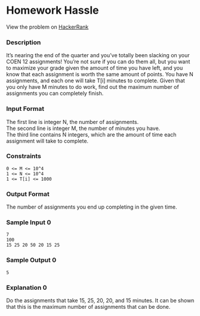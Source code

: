# Homework Hassle

View the problem on [HackerRank](https://www.hackerrank.com/contests/competitive-programming-x-acm-g-coding-competition/challenges/homework-hastle)

### Description
It’s nearing the end of the quarter and you’ve totally been slacking on your COEN 12 assignments! You’re not sure if you can do them all, but you want to maximize your grade given the amount of time you have left, and you know that each assignment is worth the same amount of points. You have N assignments, and each one will take T[i] minutes to complete. Given that you only have M minutes to do work, find out the maximum number of assignments you can completely finish.

### Input Format

The first line is integer N, the number of assignments.  
The second line is integer M, the number of minutes you have.  
The third line contains N integers, which are the amount of time each assignment will take to complete.

### Constraints
```
0 <= M <= 10^4
1 <= N <= 10^4
1 <= T[i] <= 1000
```
### Output Format

The number of assignments you end up completing in the given time.

### Sample Input 0
```
7
100
15 25 20 50 20 15 25
```
### Sample Output 0
```
5
```
### Explanation 0

Do the assignments that take 15, 25, 20, 20, and 15 minutes. It can be shown that this is the maximum number of assignments that can be done.
